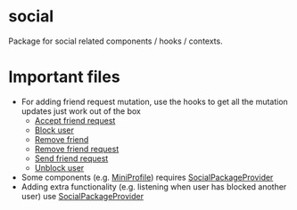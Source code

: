 # social

Package for social related components / hooks / contexts.

# Important files

- For adding friend request mutation, use the hooks to get all the mutation updates just work out of the box
  - [Accept friend request](./src/hooks/useAcceptFriendRequestMutation.hook.ts)
  - [Block user](./src/hooks/useBlockUserMutation.hook.ts)
  - [Remove friend](./src/hooks/useRemoveFriendMutation.hook.ts)
  - [Remove friend request](./src/hooks/useRemoveFriendRequestMutation.hook.ts)
  - [Send friend request](./src/hooks/useSendFriendRequestMutation.hook.ts)
  - [Unblock user](./src/hooks/useUnblockUserMutation.hook.ts)
- Some components (e.g. [MiniProfile](./src/components/MiniProfile/)) requires [SocialPackageProvider](./src/context/SocialPackageProvider.tsx)
- Adding extra functionality (e.g. listening when user has blocked another user) use [SocialPackageProvider](./src/context/SocialPackageProvider.tsx)
